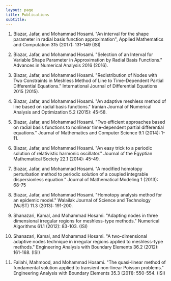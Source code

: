 ```yaml
---
layout: page
title: Publications
subtitle: 
---
```



1.	Biazar, Jafar, and Mohammad Hosami. "An interval for the shape parameter in radial basis function approximation", Applied Mathematics and Computation 315 (2017): 131-149 (ISI)
2.	Biazar, Jafar, and Mohammad Hosami. "Selection of an Interval for Variable Shape Parameter in Approximation by Radial Basis Functions." Advances in Numerical Analysis 2016 (2016).
3.	Biazar, Jafar, and Mohammad Hosami. "Redistribution of Nodes with Two Constraints in Meshless Method of Line to Time-Dependent Partial Differential Equations." International Journal of Differential Equations 2015 (2015).
4.	Biazar, Jafar, and Mohammad Hosami. "An adaptive meshless method of line based on radial basis functions." Iranian Journal of Numerical Analysis and Optimization 5.2 (2015): 45-58. 
5.	Biazar, Jafar, and Mohammad Hosami. "Two efficient approaches based on radial basis functions to nonlinear time-dependent partial differential equations." Journal of Mathematics and Computer Science 9.1 (2014): 1-11.
6.	Biazar, Jafar, and Mohammad Hosami. "An easy trick to a periodic solution of relativistic harmonic oscillator." Journal of the Egyptian Mathematical Society 22.1 (2014): 45-49.

7.	Biazar, Jafar, and Mohammad Hosami. "A modified homotopy perturbation method to periodic solution of a coupled integrable dispersionless equation." Journal of Mathematical Modeling 1 (2013): 68-75
8.	Biazar, Jafar, and Mohammad Hosami. "Homotopy analysis method for an epidemic model." Walailak Journal of Science and Technology (WJST) 11.3 (2013): 191-200.
9.	Shanazari, Kamal, and Mohammad Hosami. "Adapting nodes in three dimensional irregular regions for meshless-type methods." Numerical Algorithms 61.1 (2012): 83-103. (ISI)
10.	Shanazari, Kamal, and Mohammad Hosami. "A two-dimensional adaptive nodes technique in irregular regions applied to meshless-type methods." Engineering Analysis with Boundary Elements 36.2 (2012): 161-168. (ISI)
11.	Fallahi, Mahmood, and Mohammad Hosami. "The quasi-linear method of fundamental solution applied to transient non-linear Poisson problems." Engineering Analysis with Boundary Elements 35.3 (2011): 550-554. (ISI)
